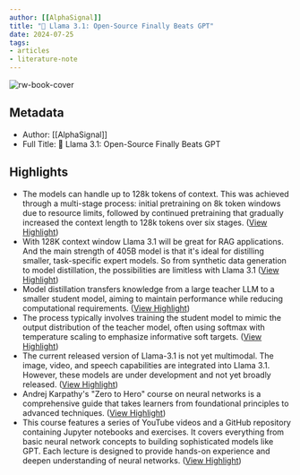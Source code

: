 ```yaml
---
author: [[AlphaSignal]]
title: "🚨 Llama 3.1: Open-Source Finally Beats GPT"
date: 2024-07-25
tags: 
- articles
- literature-note
---
```

![rw-book-cover](https://readwise-assets.s3.amazonaws.com/static/images/article0.00998d930354.png)

## Metadata
- Author: [[AlphaSignal]]
- Full Title: 🚨 Llama 3.1: Open-Source Finally Beats GPT

## Highlights
- The models can handle up to 128k tokens of context. This was achieved through a multi-stage process: initial pretraining on 8k token windows due to resource limits, followed by continued pretraining that gradually increased the context length to 128k tokens over six stages. ([View Highlight](https://read.readwise.io/read/01j3ma66geasvz9hjxxbfvpas9))
- With 128K context window Llama 3.1 will be great for RAG applications. And the main strength of 405B model is that it's ideal for distilling smaller, task-specific expert models. So from synthetic data generation to model distillation, the possibilities are limitless with Llama 3.1 ([View Highlight](https://read.readwise.io/read/01j3ma54f9d4xr1w63mn8stfpr))
- Model distillation transfers knowledge from a large teacher LLM to a smaller student model, aiming to maintain performance while reducing computational requirements. ([View Highlight](https://read.readwise.io/read/01j3ma5bjdbm6ss6p5fq2z3am9))
- The process typically involves training the student model to mimic the output distribution of the teacher model, often using softmax with temperature scaling to emphasize informative soft targets. ([View Highlight](https://read.readwise.io/read/01j3ma5ktkhznxmd1m8pnk45d4))
- The current released version of Llama-3.1 is not yet multimodal. The image, video, and speech capabilities are integrated into Llama 3.1. However, these models are under development and not yet broadly released. ([View Highlight](https://read.readwise.io/read/01j3ma4rbznt73ztnc8hrq730m))
- Andrej Karpathy's "Zero to Hero" course on neural networks is a comprehensive guide that takes learners from foundational principles to advanced techniques. ([View Highlight](https://read.readwise.io/read/01j3ma20592mj0ac8e2grwnx7a))
- This course features a series of YouTube videos and a GitHub repository containing Jupyter notebooks and exercises. It covers everything from basic neural network concepts to building sophisticated models like GPT. Each lecture is designed to provide hands-on experience and deepen understanding of neural networks. ([View Highlight](https://read.readwise.io/read/01j3ma22s7axaxj0g9s4evkerb))
